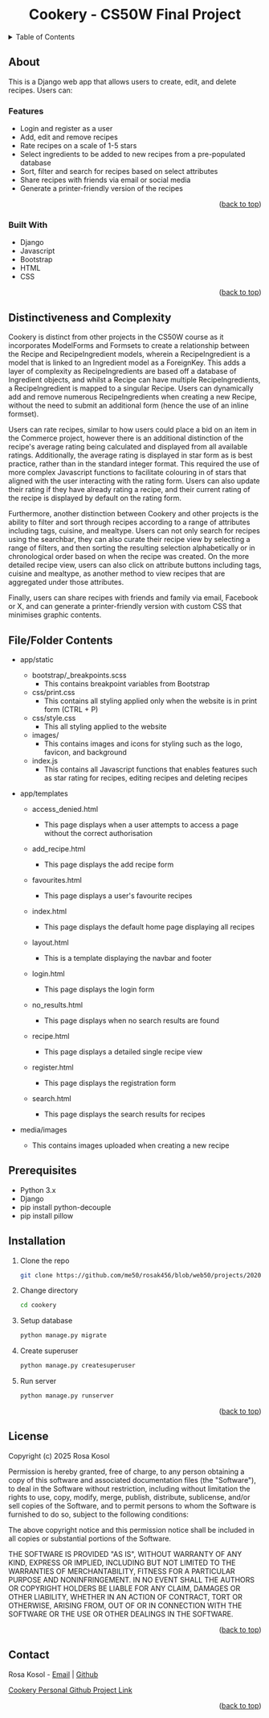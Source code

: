 
<!-- PROJECT LOGO -->
<br />
<div align="center">

  <h1 align="center">Cookery - CS50W Final Project</h1>

</div>



<!-- TABLE OF CONTENTS -->
<details>
  <summary>Table of Contents</summary>
  <ol>
    <li>
      <a href="#about">About</a>
    </li>
    <li>
      <a href="#distinctiveness-and-complexity">Distinctiveness and Complexity</a>
    </li>
      <li>
      <a href="#file-contents">File Contents</a>
    </li>
    <li>
      <a href="#prerequisites">Prerequisites</a>
    </li>
    <li>
      <a href="#installation">Installation</a>
    </li>
  </ol>
</details>



<!-- ABOUT THE PROJECT -->
## About

This is a Django web app that allows users to create, edit, and delete recipes. Users can:

### Features
* Login and register as a user 
* Add, edit and remove recipes
* Rate recipes on a scale of 1-5 stars
* Select ingredients to be added to new recipes from a pre-populated database
* Sort, filter and search for recipes based on select attributes
* Share recipes with friends via email or social media
* Generate a printer-friendly version of the recipes


<p align="right">(<a href="#readme-top">back to top</a>)</p>



### Built With

* Django
* Javascript
* Bootstrap
* HTML
* CSS

<p align="right">(<a href="#readme-top">back to top</a>)</p>



<!-- Distinctiveness and Complexity -->
## Distinctiveness and Complexity

Cookery is distinct from other projects in the CS50W course as it incorporates ModelForms and Formsets
to create a relationship between the Recipe and RecipeIngredient models, wherein a RecipeIngredient
is a model that is linked to an Ingredient model as a ForeignKey. This adds a layer of complexity as
RecipeIngredients are based off a database of Ingredient objects, and whilst a Recipe can have multiple 
RecipeIngredients, a RecipeIngredient is mapped to a singular Recipe. Users can dynamically add and remove numerous RecipeIngredients 
when creating a new Recipe, without the need to submit an additional form (hence the use of an inline formset). 

Users can rate recipes, similar to how users could place a bid on an item in the Commerce project, however there is an additional distinction of the recipe's 
average rating being calculated and displayed from all available ratings. Additionally, the average rating is displayed
in star form as is best practice, rather than in the standard integer format. This required the use of more complex Javascript
functions to facilitate colouring in of stars that aligned with the user interacting with the rating form. Users can also update their rating if they have already rating a recipe, and their current rating of the recipe is displayed by default on the rating form.

Furthermore, another distinction between Cookery and other projects is the ability to filter and sort through recipes according to a range of attributes including
tags, cuisine, and mealtype. Users can not only search for recipes using the searchbar, they can also curate their recipe view by selecting a range of filters,
and then sorting the resulting selection alphabetically or in chronological order based on when the recipe was created. On the more detailed recipe view,
users can also click on attribute buttons including tags, cuisine and mealtype, as another method to view recipes that are aggregated under those attributes.

Finally, users can share recipes with friends and family via email, Facebook or X, and can generate a printer-friendly version with custom CSS that minimises 
graphic contents.

<!-- Distinctiveness and Complexity -->
## File/Folder Contents
* app/static
  *  bootstrap/_breakpoints.scss
      * This contains breakpoint variables from Bootstrap
  *  css/print.css
      * This contains all styling applied only when the website is in print form (CTRL + P)
  * css/style.css
      * This all styling applied to the website
  * images/
      * This contains images and icons for styling such as the logo, favicon, and background
  * index.js
      * This contains all Javascript functions that enables features such as star rating for recipes, editing recipes and deleting recipes

* app/templates
  * access_denied.html
    * This page displays when a user attempts to access a page without the correct authorisation

  * add_recipe.html
    * This page displays the add recipe form

  * favourites.html
    * This page displays a user's favourite recipes

  * index.html
    * This page displays the default home page displaying all recipes

  * layout.html
    * This is a template displaying the navbar and footer

  * login.html
    * This page displays the login form

  * no_results.html
    * This page displays when no search results are found

  * recipe.html
    * This page displays a detailed single recipe view

  * register.html
    * This page displays the registration form

  * search.html
    * This page displays the search results for recipes

* media/images
  * This contains images uploaded when creating a new recipe



## Prerequisites


* Python 3.x
* Django
* pip install python-decouple
* pip install pillow


## Installation

1. Clone the repo
   ```sh
   git clone https://github.com/me50/rosak456/blob/web50/projects/2020/x/capstone/
   ```
3. Change directory
   ```sh
   cd cookery
   ```
4. Setup database
   ```sh
   python manage.py migrate
   ```
5. Create superuser
   ```sh
   python manage.py createsuperuser
   ```
6. Run server
    ```sh
    python manage.py runserver
    ```

<p align="right">(<a href="#readme-top">back to top</a>)</p>



<!-- LICENSE -->
## License

Copyright (c) 2025 Rosa Kosol

Permission is hereby granted, free of charge, to any person obtaining a copy
of this software and associated documentation files (the "Software"), to deal
in the Software without restriction, including without limitation the rights
to use, copy, modify, merge, publish, distribute, sublicense, and/or sell
copies of the Software, and to permit persons to whom the Software is
furnished to do so, subject to the following conditions:

The above copyright notice and this permission notice shall be included in all
copies or substantial portions of the Software.

THE SOFTWARE IS PROVIDED "AS IS", WITHOUT WARRANTY OF ANY KIND, EXPRESS OR
IMPLIED, INCLUDING BUT NOT LIMITED TO THE WARRANTIES OF MERCHANTABILITY,
FITNESS FOR A PARTICULAR PURPOSE AND NONINFRINGEMENT. IN NO EVENT SHALL THE
AUTHORS OR COPYRIGHT HOLDERS BE LIABLE FOR ANY CLAIM, DAMAGES OR OTHER
LIABILITY, WHETHER IN AN ACTION OF CONTRACT, TORT OR OTHERWISE, ARISING FROM,
OUT OF OR IN CONNECTION WITH THE SOFTWARE OR THE USE OR OTHER DEALINGS IN THE
SOFTWARE.

<p align="right">(<a href="#readme-top">back to top</a>)</p>



<!-- CONTACT -->
## Contact

Rosa Kosol - [Email](kosolrosa@gmail.com) | [Github](github.com/rosakosol) 

[Cookery Personal Github Project Link](https://github.com/rosakosol/cs50w/week8/)

<p align="right">(<a href="#readme-top">back to top</a>)</p>

